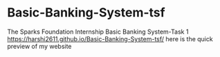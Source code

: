 # Basic-Banking-System-tsf
The Sparks Foundation Internship Basic Banking System-Task 1
https://harshi2611.github.io/Basic-Banking-System-tsf/ here is the quick preview of my website 
